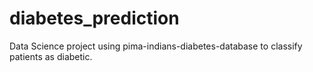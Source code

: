 # diabetes_prediction
Data Science project using  pima-indians-diabetes-database  to classify patients as diabetic. 
